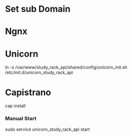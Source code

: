 # Set sub Domain

# Ngnx

# Unicorn
ln -s /var/www/study_rack_api/shared/config/unicorn_init.sh /etc/init.d/unicorn_study_rack_api

# Capistrano
cap install

### Manual Start
sudo service unicorn_study_rack_api start